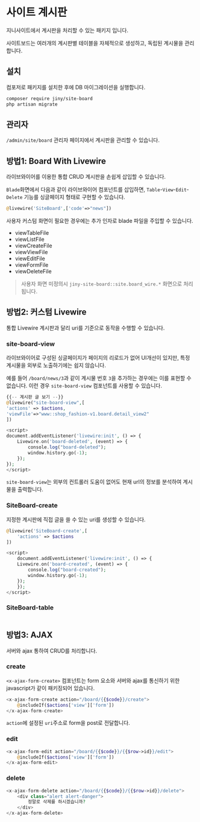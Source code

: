 # 사이트 계시판
지니사이트에서 계시판을 처리할 수 있는 패키지 입니다.

사이트보드는 여러개의 계시판별 테이블을 자체적으로 생성하고, 독립된 계시물을 관리합니다.


## 설치
컴포저로 패키지를 설치한 후에 DB 마이그레이션을 실행합니다.
```bash
composer require jiny/site-board
php artisan migrate
```

## 관리자
`/admin/site/board` 관리자 페이지에서 계시판을 관리할 수 있습니다.

## 방법1: Board With Livewire
라이브와이어를 이용한 통합 CRUD 계시판을 손쉽게 삽입할 수 있습니다.

`Blade`화면에서 다음과 같이 라이브와이어 컴포넌트를 삽입하면, 
`Table`-`View`-`Edit`-`Delete` 기능를 싱글페이지 형태로 구현할 수 있습니다.

```php
@livewire('SiteBoard',['code'=>"news"])
```

사용자 커스텀 화면이 필요한 경우에는 추가 인자로 blade 파일을 주입할 수 있습니다.
* viewTableFile
* viewListFile 
* viewCreateFile
* viewViewFile
* viewEditFile
* viewFormFile
* viewDeleteFile

> 사용자 화면 미정의시 `jiny-site-board::site.board_wire.*` 화면으로 처리됩니다.

## 방법2: 커스텀 Livewire
통합 Livewire 계시판과 달리 uri를 기준으로 동작을 수행할 수 있습니다.

### site-board-view
라이브와이어로 구성된 싱글페이지가 페이지의 리로드가 없어 UI개선이 있지만, 특정 계시물을 외부로 노출하기에는 쉽지 않습니다.  

예를 들어 `/board/news/3`과 같이 계시물 번호 `3`을 추가하는 경우에는 이를 표현할 수 없습니다.
이런 경우 `site-board-view` 컴포넌트를 사용할 수 있습니다.

```php
{{-- 계시판 글 보기 --}}
@livewire("site-board-view",[
'actions' => $actions,
'viewFile'=>"www::shop_fashion-v1.board.detail_view2"
])

<script>
document.addEventListener('livewire:init', () => {
    Livewire.on('board-deleted', (event) => {
        console.log("board-deleted");
        window.history.go(-1);
    });
});
</script>
```

`site-board-view`는 외부의 컨트롤러 도움이 없어도 현재 url의 정보를 분석하여 계시물을 출력합니다.

### SiteBoard-create
지정한 계시판에 직접 글을 쓸 수 있는 uri를 생성할 수 있습니다.

```php
@livewire('SiteBoard-create',[
    'actions' => $actions
])

<script>
    document.addEventListener('livewire:init', () => {
    Livewire.on('board-created', (event) => {
        console.log("board-created");
        window.history.go(-1);
    });
    });
</script>
```

### SiteBoard-table

```php
```

## 방법3: AJAX
서버와 ajax 통하여 CRUD를 처리합니다.

### create
`<x-ajax-form-create>` 컴포넌트는 form 요소와 서버와 ajax를 통신하기 위한 javascript가 같이 패키징되어 있습니다.

```php
<x-ajax-form-create action="/board/{{$code}}/create">
    @includeIf($actions['view']['form'])
</x-ajax-form-create>
```

`action`에 설정된 `uri`주소로 form을 post로 전달합니다.

### edit

```php
<x-ajax-form-edit action="/board/{{$code}}/{{$row->id}}/edit">
    @includeIf($actions['view']['form'])
</x-ajax-form-edit>
```

### delete

```php
<x-ajax-form-delete action="/board/{{$code}}/{{$row->id}}/delete">
    <div class="alert alert-danger">
        정말로 삭제를 하시겠습니까? 
    </div>
</x-ajax-form-delete>
```
